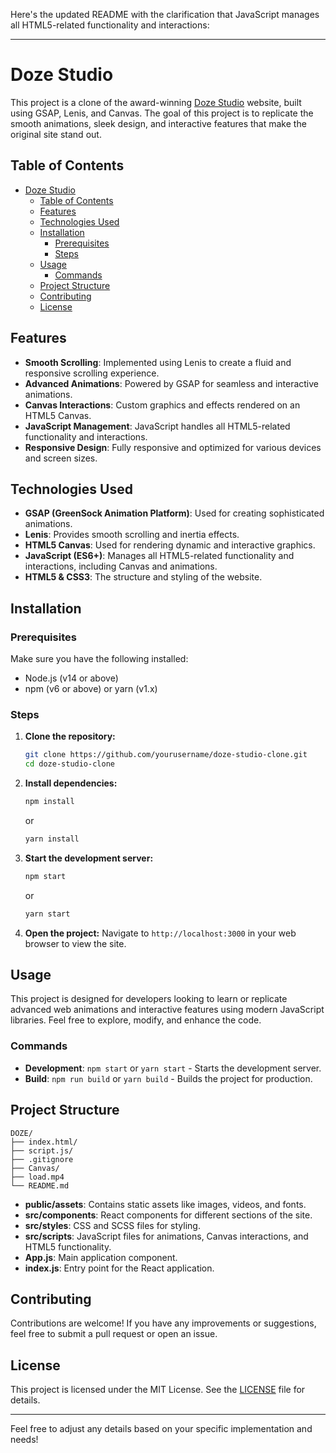 Here's the updated README with the clarification that JavaScript manages all HTML5-related functionality and interactions:

---

# Doze Studio 

This project is a clone of the award-winning [Doze Studio](https://www.awwwards.com/sites/doze) website, built using GSAP, Lenis, and Canvas. The goal of this project is to replicate the smooth animations, sleek design, and interactive features that make the original site stand out.

## Table of Contents
- [Doze Studio](#doze-studio)
  - [Table of Contents](#table-of-contents)
  - [Features](#features)
  - [Technologies Used](#technologies-used)
  - [Installation](#installation)
    - [Prerequisites](#prerequisites)
    - [Steps](#steps)
  - [Usage](#usage)
    - [Commands](#commands)
  - [Project Structure](#project-structure)
  - [Contributing](#contributing)
  - [License](#license)

## Features
- **Smooth Scrolling**: Implemented using Lenis to create a fluid and responsive scrolling experience.
- **Advanced Animations**: Powered by GSAP for seamless and interactive animations.
- **Canvas Interactions**: Custom graphics and effects rendered on an HTML5 Canvas.
- **JavaScript Management**: JavaScript handles all HTML5-related functionality and interactions.
- **Responsive Design**: Fully responsive and optimized for various devices and screen sizes.

## Technologies Used
- **GSAP (GreenSock Animation Platform)**: Used for creating sophisticated animations.
- **Lenis**: Provides smooth scrolling and inertia effects.
- **HTML5 Canvas**: Used for rendering dynamic and interactive graphics.
- **JavaScript (ES6+)**: Manages all HTML5-related functionality and interactions, including Canvas and animations.
- **HTML5 & CSS3**: The structure and styling of the website.

## Installation

### Prerequisites
Make sure you have the following installed:
- Node.js (v14 or above)
- npm (v6 or above) or yarn (v1.x)

### Steps
1. **Clone the repository:**
   ```bash
   git clone https://github.com/yourusername/doze-studio-clone.git
   cd doze-studio-clone
   ```

2. **Install dependencies:**
   ```bash
   npm install
   ```
   or
   ```bash
   yarn install
   ```

3. **Start the development server:**
   ```bash
   npm start
   ```
   or
   ```bash
   yarn start
   ```

4. **Open the project:**
   Navigate to `http://localhost:3000` in your web browser to view the site.

## Usage
This project is designed for developers looking to learn or replicate advanced web animations and interactive features using modern JavaScript libraries. Feel free to explore, modify, and enhance the code.

### Commands
- **Development**: `npm start` or `yarn start` - Starts the development server.
- **Build**: `npm run build` or `yarn build` - Builds the project for production.

## Project Structure
```
DOZE/
├── index.html/
├── script.js/
├── .gitignore
├── Canvas/
├── load.mp4
└── README.md
```

- **public/assets**: Contains static assets like images, videos, and fonts.
- **src/components**: React components for different sections of the site.
- **src/styles**: CSS and SCSS files for styling.
- **src/scripts**: JavaScript files for animations, Canvas interactions, and HTML5 functionality.
- **App.js**: Main application component.
- **index.js**: Entry point for the React application.

## Contributing
Contributions are welcome! If you have any improvements or suggestions, feel free to submit a pull request or open an issue.

## License
This project is licensed under the MIT License. See the [LICENSE](LICENSE) file for details.

---

Feel free to adjust any details based on your specific implementation and needs!